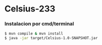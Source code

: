 # Celsius-233

### Instalacion por cmd/terminal
```sh
$ mvn compile & mvn install
$ java -jar target/Celsius-1.0-SNAPSHOT.jar
```
